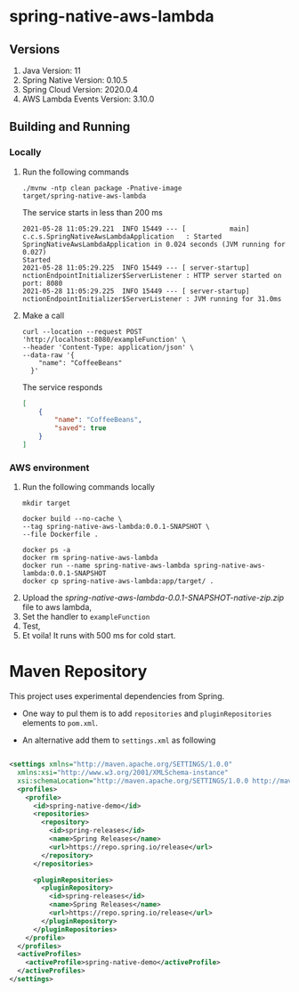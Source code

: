 # spring-native-aws-lambda

## Versions
1. Java Version: 11
2. Spring Native Version: 0.10.5
3. Spring Cloud Version: 2020.0.4
4. AWS Lambda Events Version: 3.10.0

## Building and Running

### Locally

1. Run the following commands
    ```shell
    ./mvnw -ntp clean package -Pnative-image
    target/spring-native-aws-lambda
    ```
   The service starts in less than 200 ms
   ```shell
   2021-05-28 11:05:29.221  INFO 15449 --- [           main] c.c.s.SpringNativeAwsLambdaApplication   : Started SpringNativeAwsLambdaApplication in 0.024 seconds (JVM running for 0.027)
   Started
   2021-05-28 11:05:29.225  INFO 15449 --- [ server-startup] nctionEndpointInitializer$ServerListener : HTTP server started on port: 8080
   2021-05-28 11:05:29.225  INFO 15449 --- [ server-startup] nctionEndpointInitializer$ServerListener : JVM running for 31.0ms
   ```
2. Make a call
    ```shell
    curl --location --request POST 'http://localhost:8080/exampleFunction' \
   --header 'Content-Type: application/json' \
   --data-raw '{
        "name": "CoffeeBeans"
      }'
    ```
   The service responds
   ```json
   [
       {
           "name": "CoffeeBeans",
           "saved": true
       }
   ]
   ```

### AWS environment

1. Run the following commands locally
    ```shell
    mkdir target
    
    docker build --no-cache \
   --tag spring-native-aws-lambda:0.0.1-SNAPSHOT \
   --file Dockerfile .

    docker ps -a  
    docker rm spring-native-aws-lambda                                                                                                                                
    docker run --name spring-native-aws-lambda spring-native-aws-lambda:0.0.1-SNAPSHOT                                                            
    docker cp spring-native-aws-lambda:app/target/ .
    ```
2. Upload the *spring-native-aws-lambda-0.0.1-SNAPSHOT-native-zip.zip* file to aws lambda,
3. Set the handler to `exampleFunction`
4. Test,
5. Et voila! It runs with 500 ms for cold start.

# Maven Repository

This project uses experimental dependencies from Spring. 

* One way to pul them is to add `repositories` and `pluginRepositories` elements to `pom.xml`. 

* An alternative add them to `settings.xml` as following

```xml

<settings xmlns="http://maven.apache.org/SETTINGS/1.0.0"
  xmlns:xsi="http://www.w3.org/2001/XMLSchema-instance"
  xsi:schemaLocation="http://maven.apache.org/SETTINGS/1.0.0 http://maven.apache.org/xsd/settings-1.0.0.xsd">
  <profiles>
    <profile>
      <id>spring-native-demo</id>
      <repositories>
        <repository>
          <id>spring-releases</id>
          <name>Spring Releases</name>
          <url>https://repo.spring.io/release</url>
        </repository>
      </repositories>

      <pluginRepositories>
        <pluginRepository>
          <id>spring-releases</id>
          <name>Spring Releases</name>
          <url>https://repo.spring.io/release</url>
        </pluginRepository>
      </pluginRepositories>
    </profile>
  </profiles>
  <activeProfiles>
    <activeProfile>spring-native-demo</activeProfile>
  </activeProfiles>
</settings>
```
